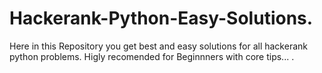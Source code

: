 # Hackerank-Python-Easy-Solutions.
Here in this Repository you get best and easy solutions for all hackerank python problems.
Higly recomended for Beginnners with core tips...
.
